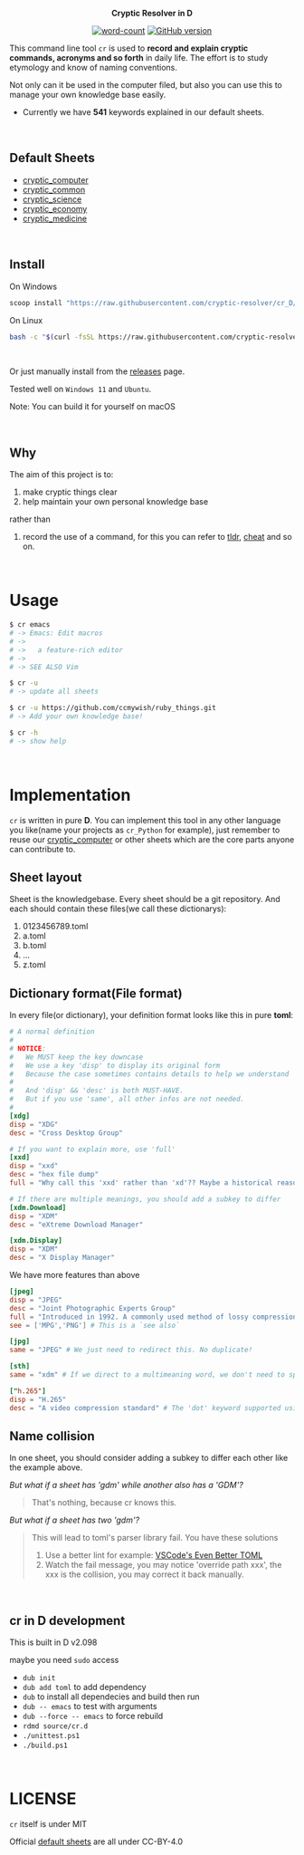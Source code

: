 <div align="center">

**Cryptic Resolver in D**


[![word-count](https://img.shields.io/badge/Keywords%20Inlcuded-541-brightgreen)](#default-sheets)
[![GitHub version](https://badge.fury.io/gh/cryptic-resolver%2Fcr_D.svg)](https://badge.fury.io/gh/cryptic-resolver%2Fcr_D)

</div>

This command line tool `cr` is used to **record and explain cryptic commands, acronyms and so forth** in daily life.
The effort is to study etymology and know of naming conventions.

Not only can it be used in the computer filed, but also you can use this to manage your own knowledge base easily.

- Currently we have **541** keywords explained in our default sheets.

<br>


<a name="default-sheets"></a> 
## Default Sheets

- [cryptic_computer]
- [cryptic_common]
- [cryptic_science]
- [cryptic_economy]
- [cryptic_medicine]

<br>


## Install

On Windows

```bash
scoop install "https://raw.githubusercontent.com/cryptic-resolver/cr_D/master/install/cryptic-resolver.json"
```

On Linux
```bash
bash -c "$(curl -fsSL https://raw.githubusercontent.com/cryptic-resolver/cr_D/master/install/i.sh)"
```

<br>

Or just manually install from the [releases](https://github.com/cryptic-resolver/cr_D/releases) page.

Tested well on `Windows 11` and `Ubuntu`.

Note: You can build it for yourself on macOS

<br>

## Why

The aim of this project is to:

1. make cryptic things clear
2. help maintain your own personal knowledge base

rather than

1. record the use of a command, for this you can refer to [tldr], [cheat] and so on. 

<br>

# Usage

```bash
$ cr emacs
# -> Emacs: Edit macros
# ->
# ->   a feature-rich editor
# ->
# -> SEE ALSO Vim 

$ cr -u 
# -> update all sheets

$ cr -u https://github.com/ccmywish/ruby_things.git
# -> Add your own knowledge base! 

$ cr -h
# -> show help
```


<br>

# Implementation

`cr` is written in pure **D**. You can implement this tool in any other language you like(name your projects as `cr_Python` for example), just remember to reuse our [cryptic_computer] or other sheets which are the core parts anyone can contribute to.

## Sheet layout

Sheet is the knowledgebase. Every sheet should be a git repository. And each should contain these files(we call these dictionarys):

1. 0123456789.toml
2. a.toml
3. b.toml
3. ...
4. z.toml

## Dictionary format(File format)

In every file(or dictionary), your definition format looks like this in pure **toml**:
```toml
# A normal definition
#
# NOTICE: 
#   We MUST keep the key downcase
#   We use a key 'disp' to display its original form 
#   Because the case sometimes contains details to help we understand
#
#   And 'disp' && 'desc' is both MUST-HAVE. 
#   But if you use 'same', all other infos are not needed.   
#
[xdg]
disp = "XDG"
desc = "Cross Desktop Group"

# If you want to explain more, use 'full'
[xxd]
disp = "xxd"
desc = "hex file dump"
full = "Why call this 'xxd' rather than 'xd'?? Maybe a historical reason"

# If there are multiple meanings, you should add a subkey to differ
[xdm.Download]
disp = "XDM"
desc = "eXtreme Download Manager"

[xdm.Display]
disp = "XDM"
desc = "X Display Manager"
```

We have more features than above
```toml
[jpeg]
disp = "JPEG"
desc = "Joint Photographic Experts Group"
full = "Introduced in 1992. A commonly used method of lossy compression for digital images"
see = ['MPG','PNG'] # This is a `see also`

[jpg]
same = "JPEG" # We just need to redirect this. No duplicate!

[sth]
same = "xdm" # If we direct to a multimeaning word, we don't need to specify its category(subkey).

["h.265"]
disp = "H.265"
desc = "A video compression standard" # The 'dot' keyword supported using quoted strings

```

## Name collision

In one sheet, you should consider adding a subkey to differ each other like the example above.

*But what if a sheet has 'gdm' while another also has a 'GDM'?*

> That's nothing, because cr knows this.

*But what if a sheet has two 'gdm'?* 

> This will lead to toml's parser library fail. You have these solutions
> 1. Use a better lint for example: [VSCode's Even Better TOML](https://github.com/tamasfe/taplo)
> 2. Watch the fail message, you may notice 'override path xxx', the xxx is the collision, you may correct it back manually.


<br>

## cr in D development

This is built in D v2.098

maybe you need `sudo` access
- `dub init`
- `dub add toml` to add dependency
- `dub` to install all dependecies and build then run
- `dub -- emacs` to test with arguments
- `dub --force -- emacs` to force rebuild
- `rdmd source/cr.d`
- `./unittest.ps1`  
- `./build.ps1`



<br>

# LICENSE
`cr` itself is under MIT

Official [default sheets](#default-sheets) are all under CC-BY-4.0


[cryptic_computer]: https://github.com/cryptic-resolver/cryptic_computer
[cryptic_common]: https://github.com/cryptic-resolver/cryptic_common
[cryptic_science]: https://github.com/cryptic-resolver/cryptic_science
[cryptic_economy]: https://github.com/cryptic-resolver/cryptic_economy
[cryptic_medicine]: https://github.com/cryptic-resolver/cryptic_medicine
[tldr]: https://github.com/tldr-pages/tldr
[cheat]: https://github.com/cheat/cheat
